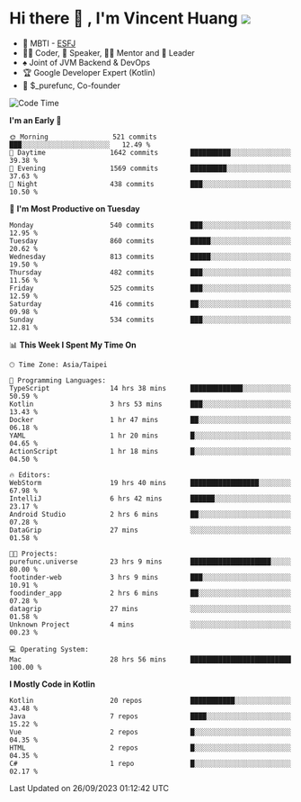 # Hi there 👋 , I'm Vincent Huang ![](https://komarev.com/ghpvc/?username=Jian-Min-Huang)
- 👀 MBTI - [ESFJ](https://www.16personalities.com/esfj-personality)
- 👨‍💻 Coder, 🎤 Speaker, 👨‍🏫 Mentor and 🚀 Leader
- ♠️ Joint of JVM Backend & DevOps
- 🏆 Google Developer Expert (Kotlin)
- 💼 $_purefunc, Co-founder

<!--START_SECTION:waka-->
![Code Time](http://img.shields.io/badge/Code%20Time-2%2C596%20hrs%2059%20mins-blue)

**I'm an Early 🐤** 

```text
🌞 Morning                521 commits         ███░░░░░░░░░░░░░░░░░░░░░░   12.49 % 
🌆 Daytime                1642 commits        ██████████░░░░░░░░░░░░░░░   39.38 % 
🌃 Evening                1569 commits        █████████░░░░░░░░░░░░░░░░   37.63 % 
🌙 Night                  438 commits         ███░░░░░░░░░░░░░░░░░░░░░░   10.50 % 
```
📅 **I'm Most Productive on Tuesday** 

```text
Monday                   540 commits         ███░░░░░░░░░░░░░░░░░░░░░░   12.95 % 
Tuesday                  860 commits         █████░░░░░░░░░░░░░░░░░░░░   20.62 % 
Wednesday                813 commits         █████░░░░░░░░░░░░░░░░░░░░   19.50 % 
Thursday                 482 commits         ███░░░░░░░░░░░░░░░░░░░░░░   11.56 % 
Friday                   525 commits         ███░░░░░░░░░░░░░░░░░░░░░░   12.59 % 
Saturday                 416 commits         ██░░░░░░░░░░░░░░░░░░░░░░░   09.98 % 
Sunday                   534 commits         ███░░░░░░░░░░░░░░░░░░░░░░   12.81 % 
```


📊 **This Week I Spent My Time On** 

```text
🕑︎ Time Zone: Asia/Taipei

💬 Programming Languages: 
TypeScript               14 hrs 38 mins      █████████████░░░░░░░░░░░░   50.59 % 
Kotlin                   3 hrs 53 mins       ███░░░░░░░░░░░░░░░░░░░░░░   13.43 % 
Docker                   1 hr 47 mins        ██░░░░░░░░░░░░░░░░░░░░░░░   06.18 % 
YAML                     1 hr 20 mins        █░░░░░░░░░░░░░░░░░░░░░░░░   04.65 % 
ActionScript             1 hr 18 mins        █░░░░░░░░░░░░░░░░░░░░░░░░   04.50 % 

🔥 Editors: 
WebStorm                 19 hrs 40 mins      █████████████████░░░░░░░░   67.98 % 
IntelliJ                 6 hrs 42 mins       ██████░░░░░░░░░░░░░░░░░░░   23.17 % 
Android Studio           2 hrs 6 mins        ██░░░░░░░░░░░░░░░░░░░░░░░   07.28 % 
DataGrip                 27 mins             ░░░░░░░░░░░░░░░░░░░░░░░░░   01.58 % 

🐱‍💻 Projects: 
purefunc.universe        23 hrs 9 mins       ████████████████████░░░░░   80.00 % 
footinder-web            3 hrs 9 mins        ███░░░░░░░░░░░░░░░░░░░░░░   10.91 % 
foodinder_app            2 hrs 6 mins        ██░░░░░░░░░░░░░░░░░░░░░░░   07.28 % 
datagrip                 27 mins             ░░░░░░░░░░░░░░░░░░░░░░░░░   01.58 % 
Unknown Project          4 mins              ░░░░░░░░░░░░░░░░░░░░░░░░░   00.23 % 

💻 Operating System: 
Mac                      28 hrs 56 mins      █████████████████████████   100.00 % 
```

**I Mostly Code in Kotlin** 

```text
Kotlin                   20 repos            ███████████░░░░░░░░░░░░░░   43.48 % 
Java                     7 repos             ████░░░░░░░░░░░░░░░░░░░░░   15.22 % 
Vue                      2 repos             █░░░░░░░░░░░░░░░░░░░░░░░░   04.35 % 
HTML                     2 repos             █░░░░░░░░░░░░░░░░░░░░░░░░   04.35 % 
C#                       1 repo              █░░░░░░░░░░░░░░░░░░░░░░░░   02.17 % 
```




 Last Updated on 26/09/2023 01:12:42 UTC
<!--END_SECTION:waka-->
